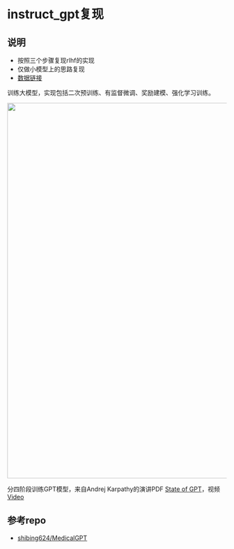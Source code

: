 # instruct_gpt复现

## 说明
- 按照三个步骤复现rlhf的实现
- 仅做小模型上的思路复现
- [数据链接](https://github.com/shibing624/MedicalGPT/tree/main/data)


训练大模型，实现包括二次预训练、有监督微调、奖励建模、强化学习训练。

<img src="https://github.com/Tongjilibo/bert4torch/blob/master/docs/pics/GPT_Training.jpg" width="860" />

分四阶段训练GPT模型，来自Andrej Karpathy的演讲PDF [State of GPT](https://karpathy.ai/stateofgpt.pdf)，视频 [Video](https://build.microsoft.com/en-US/sessions/db3f4859-cd30-4445-a0cd-553c3304f8e2)


## 参考repo
- [shibing624/MedicalGPT](https://github.com/shibing624/MedicalGPT)